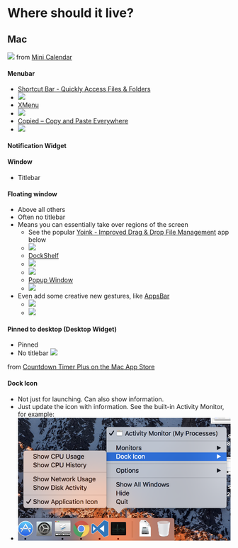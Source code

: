 # Where should it live?
## Mac
![](http://a4.mzstatic.com/us/r30/Purple30/v4/56/3f/83/563f8369-43cb-8d3a-ed9c-800fe86b7618/screen800x500.jpeg)
from [Mini Calendar](https://itunes.apple.com/us/app/mini-calendar/id1088779979?mt=12)

#### Menubar
- [Shortcut Bar \- Quickly Access Files & Folders](https://itunes.apple.com/us/app/shortcut-bar-quickly-access-files-folders/id1148891783?mt=12)
- ![](http://a1.mzstatic.com/us/r30/Purple111/v4/c1/9c/56/c19c5686-9b1a-1245-c3ef-12b129258fd6/screen800x500.jpeg)
- [XMenu](https://itunes.apple.com/us/app/xmenu/id419332741?mt=12)
- ![](http://a2.mzstatic.com/us/r30/Purple/v4/6c/c8/1c/6cc81c65-0f79-1e79-a4e5-9bd1c68a77c8/screen800x500.jpeg)
- [Copied – Copy and Paste Everywhere](https://itunes.apple.com/us/app/copied-copy-and-paste-everywhere/id1026349850?mt=12)
- ![](http://a3.mzstatic.com/us/r30/Purple2/v4/87/25/27/87252792-e331-6309-b6f0-6e5854224970/screen800x500.jpeg)

#### Notification Widget

#### Window
- Titlebar

#### Floating window
- Above all others
- Often no titlebar
- Means you can essentially take over regions of the screen
    - See the popular [Yoink \- Improved Drag & Drop File Management](https://itunes.apple.com/us/app/yoink-improved-drag-drop-file-management/id457622435?mt=12) app below
    - ![](http://a4.mzstatic.com/us/r30/Purple49/v4/c5/1d/d6/c51dd651-8b50-32d4-8416-12534d17531d/screen800x500.jpeg)
    - [DockShelf](https://itunes.apple.com/us/app/dockshelf/id483044083?mt=12)
    - ![](http://a2.mzstatic.com/us/r30/Purple62/v4/23/fa/67/23fa670b-0a79-0352-e90a-cbe00c0bdb2d/screen800x500.jpeg)
    - ![](http://a4.mzstatic.com/us/r30/Purple71/v4/0a/4c/19/0a4c1929-fad7-daa5-cf9c-6babe7b2ed34/screen800x500.jpeg)
    - [Popup Window](https://itunes.apple.com/us/app/popup-window/id619561211?mt=12)
    - ![](http://a4.mzstatic.com/us/r30/Purple2/v4/95/99/9e/95999e6f-31a9-9021-9b9b-5a11d98d6d94/screen800x500.jpeg)
- Even add some creative new gestures, like [AppsBar](https://itunes.apple.com/us/app/appsbar/id595978941?mt=12)
    - ![](http://a3.mzstatic.com/us/r30/Purple6/v4/a4/24/1c/a4241c43-b758-f746-b8c4-cf206fa9dd0e/screen800x500.jpeg)
    - ![](http://a1.mzstatic.com/us/r30/Purple6/v4/b8/8d/1f/b88d1f77-58ee-3514-0327-5f0f7ee249e7/screen800x500.jpeg)

#### Pinned to desktop (Desktop Widget)
- Pinned
- No titlebar
![](http://a3.mzstatic.com/us/r30/Purple71/v4/f8/99/0f/f8990f8d-3ed1-ab4c-53c0-b71e747669d4/screen800x500.jpeg)

from [Countdown Timer Plus on the Mac App Store](https://itunes.apple.com/us/app/countdown-timer-plus/id1150771803?mt=12)

#### Dock Icon
- Not just for launching. Can also show information.
- Just update the icon with information. See the built-in Activity Monitor, for example:
- ![](https://github.com/kylpo/notes/blob/master/assets/activity-monitor-icon.png?raw=true)
